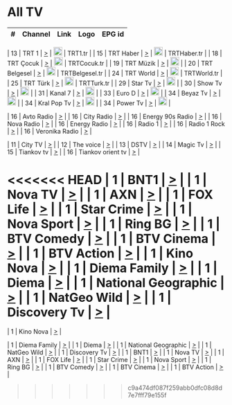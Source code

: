 <h1>All TV</h1>

| #   | Channel        | Link  | Logo | EPG id |
|:---:|:--------------:|:-----:|:----:|:------:|

| 13  | TRT 1            | [>](https://tv-trt1.medya.trt.com.tr/master.m3u8) | <img height="20" src="https://i.imgur.com/j786OLG.png"/> | TRT1.tr |
| 15  | TRT Haber        | [>](https://tv-trthaber.medya.trt.com.tr/master.m3u8) | <img height="20" src="https://i.imgur.com/OVfo8Ab.png"/> | TRTHaber.tr |
| 18  | TRT Çocuk        | [>](https://tv-trtcocuk.medya.trt.com.tr/master.m3u8) | <img height="20" src="https://i.imgur.com/QLFmD6d.png"/> | TRTCocuk.tr |
| 19  | TRT Müzik        | [>](https://tv-trtmuzik.medya.trt.com.tr/master.m3u8) | <img height="20" src="https://i.imgur.com/fIVFCEd.png"/> |
| 20  | TRT Belgesel     | [>](https://tv-trtbelgesel.medya.trt.com.tr/master.m3u8) | <img height="20" src="https://i.imgur.com/MGO87pe.png"/> | TRTBelgesel.tr |
| 24  | TRT World        | [>](https://tv-trtworld.medya.trt.com.tr/master.m3u8) | <img height="20" src="https://i.imgur.com/JEA2xpv.png"/> | TRTWorld.tr |
| 25  | TRT Türk         | [>](https://tv-trtturk.medya.trt.com.tr/master.m3u8) | <img height="20" src="https://i.imgur.com/OSTOQNw.png"/> | TRTTurk.tr |
| 29  | Star Tv   | [>](https://dogus-live.daioncdn.net/startv/startv_360p.m3u8) | <img height="20" src="https://i.imgur.com/IebUZx1.png"/> |
| 30  | Show Tv     | [>](https://ciner-live.daioncdn.net/showtv/showtv.m3u8) | <img height="20" src="https://i.imgur.com/IebUZx1.png"/> |
| 31  | Kanal 7     | [>](https://kanal7-live.daioncdn.net/kanal7/kanal7.m3u8) | <img height="20" src="https://i.imgur.com/IebUZx1.png"/> |
| 33  | Euro D    | [>](https://www.youtube.com/user/KanalD/live) | <img height="20" src="https://i.imgur.com/IebUZx1.png"/> |
| 34  | Beyaz Tv     | [>](https://beyaztv-live.daioncdn.net/beyaztv/beyaztv.m3u8) | <img height="20" src="https://i.imgur.com/IebUZx1.png"/> |
| 34  | Kral Pop Tv     | [>](https://www.youtube.com/watch?v=GuFTuKoXepw) | <img height="20" src="https://i.imgur.com/IebUZx1.png"/> |
| 34  | Power Tv     | [>](https://livetv.powerapp.com.tr/powerTV/powerhd.smil/chunklist.m3u8) | <img height="20" src="https://i.imgur.com/IebUZx1.png"/> |

| 16  | Avto Radio | [>](http://stream.metacast.eu/avtoradio.mp3.m3u) |
| 16  | City Radio | [>](http://stream.metacast.eu/city.aac.m3u) |
| 16  | Energy 90s Radio | [>](http://stream.metacast.eu/energy-90s.m3u) |
| 16  | Nova Radio | [>](http://stream.metacast.eu/nova.aac.m3u) |
| 16  | Energy Radio | [>](http://stream.metacast.eu/nrj.aac.m3u) |
| 16  | Radio 1 | [>](http://stream.metacast.eu/radio1.aac.m3u) |
| 16  | Radio 1 Rock | [>](http://stream.metacast.eu/radio1rock.aac.m3u) |
| 16  | Veronika Radio | [>](http://stream.metacast.eu/veronika.aac.m3u) |

| 11  | City TV | [>](https://tv.city.bg/play/tshls/citytv/index.m3u8) |
| 12  | The voice | [>](https://bss1.neterra.tv/thevoice/thevoice.m3u8) |
| 13  | DSTV | [>](http://46.249.95.140:8081/hls/data.m3u8) |
| 14  | Magic Tv | [>](https://bss1.neterra.tv/magictv/magictv.m3u8) |
| 15  | Tiankov tv | [>](https://streamer103.neterra.tv/tiankov-folk/live.m3u8) |
| 16  | Tiankov orient tv | [>](https://streamer103.neterra.tv/tiankov-orient/live.m3u8) |

<<<<<<< HEAD
| 1 | BNT1 | [>](https://ymkaya.xyz:41514/tv/bnt1/playlist.m3u8?wmsAuthSign=c2VydmVyX3RpbWU9OC8xOS8yMDI1IDY6NDY6NTQgUE0maGFzaF92YWx1ZT1tNDVDcG5WMWp2Y3h2MzVSQ3VsL093PT0mdmFsaWRtaW51dGVzPTYw) |
| 1 | Nova TV | [>](https://ymkaya.xyz:41514/tv/novatv/playlist.m3u8?wmsAuthSign=c2VydmVyX3RpbWU9OC8xOS8yMDI1IDY6NDc6MDYgUE0maGFzaF92YWx1ZT1HSjR1SlYwY2UvSndoK0Z3T2tucW5nPT0mdmFsaWRtaW51dGVzPTYw) |
| 1 | AXN | [>](https://ymkaya.xyz:41514/tv/axn/playlist.m3u8?wmsAuthSign=c2VydmVyX3RpbWU9OC8xOS8yMDI1IDY6NDc6MTggUE0maGFzaF92YWx1ZT1UTm9RMnBGZjBidXltK0NPSzVKZE5BPT0mdmFsaWRtaW51dGVzPTYw) |
| 1 | FOX Life | [>](https://ymkaya.xyz:41514/tv/foxlife/playlist.m3u8?wmsAuthSign=c2VydmVyX3RpbWU9OC8xOS8yMDI1IDY6NDc6MjggUE0maGFzaF92YWx1ZT1LYVVXV2dVbDV3cWpKU3hyRUtOZ2h3PT0mdmFsaWRtaW51dGVzPTYw) |
| 1 | Star Crime | [>](https://ymkaya.xyz:41514/tv/foxcrime/playlist.m3u8?wmsAuthSign=c2VydmVyX3RpbWU9OC8xOS8yMDI1IDY6NDc6MzggUE0maGFzaF92YWx1ZT15LytRa0ZCWncrSjRmTVdxdlBjZEhnPT0mdmFsaWRtaW51dGVzPTYw) |
| 1 | Nova Sport | [>](https://ymkaya.xyz:41514/tv/novasport/playlist.m3u8?wmsAuthSign=c2VydmVyX3RpbWU9OC8xOS8yMDI1IDY6NDc6NDkgUE0maGFzaF92YWx1ZT1xR1VvYlRmc3V5WXplNHNjckM5S3Z3PT0mdmFsaWRtaW51dGVzPTYw) |
| 1 | Ring BG | [>](https://ymkaya.xyz:41514/tv/ringbg/playlist.m3u8?wmsAuthSign=c2VydmVyX3RpbWU9OC8xOS8yMDI1IDY6NDc6NTkgUE0maGFzaF92YWx1ZT14aGd4bURiczlwQnY2M0ppME0xVDdBPT0mdmFsaWRtaW51dGVzPTYw) |
| 1 | BTV Comedy | [>](https://ymkaya.xyz:41514/tv/btvcomedy/playlist.m3u8?wmsAuthSign=c2VydmVyX3RpbWU9OC8xOS8yMDI1IDY6NDg6MTAgUE0maGFzaF92YWx1ZT1OZXduWTEwbVZMSTBpQ1RiOGd6bUtnPT0mdmFsaWRtaW51dGVzPTYw) |
| 1 | BTV Cinema | [>](https://ymkaya.xyz:41514/tv/btvcinema/playlist.m3u8?wmsAuthSign=c2VydmVyX3RpbWU9OC8xOS8yMDI1IDY6NDg6MjAgUE0maGFzaF92YWx1ZT1rRXdkQmFvSmVuZUpwSEI3NjIxOWF3PT0mdmFsaWRtaW51dGVzPTYw) |
| 1 | BTV Action | [>](https://ymkaya.xyz:41514/tv/btvaction/playlist.m3u8?wmsAuthSign=c2VydmVyX3RpbWU9OC8xOS8yMDI1IDY6NDg6MjkgUE0maGFzaF92YWx1ZT1takhRNjdzd1FjVFM4NEEyM050L2NnPT0mdmFsaWRtaW51dGVzPTYw) |
| 1 | Kino Nova | [>](https://ymkaya.xyz:41514/tv/kinonova/playlist.m3u8?wmsAuthSign=c2VydmVyX3RpbWU9OC8xOS8yMDI1IDY6NDg6NDAgUE0maGFzaF92YWx1ZT1GUGFIL2orbnB3UGdUTlRQekZCMG9BPT0mdmFsaWRtaW51dGVzPTYw) |
| 1 | Diema Family | [>](https://ymkaya.xyz:41514/tv/diemafamily/playlist.m3u8?wmsAuthSign=c2VydmVyX3RpbWU9OC8xOS8yMDI1IDY6NDg6NDkgUE0maGFzaF92YWx1ZT1XZ0oxV3Yvd1hVRVFvZUc1dzRZZjZ3PT0mdmFsaWRtaW51dGVzPTYw) |
| 1 | Diema | [>](https://ymkaya.xyz:41514/tv/diema/playlist.m3u8?wmsAuthSign=c2VydmVyX3RpbWU9OC8xOS8yMDI1IDY6NDg6NTkgUE0maGFzaF92YWx1ZT10M2g3UGZVTkpuT2FsYXE3UUlZdFFRPT0mdmFsaWRtaW51dGVzPTYw) |
| 1 | National Geographic | [>](https://ymkaya.xyz:41514/tv/natgeo/playlist.m3u8?wmsAuthSign=c2VydmVyX3RpbWU9OC8xOS8yMDI1IDY6NDk6MDkgUE0maGFzaF92YWx1ZT0rWjY1RVQzSGFaVnByWDFORm5pRTN3PT0mdmFsaWRtaW51dGVzPTYw) |
| 1 | NatGeo Wild | [>](https://ymkaya.xyz:41514/tv/natgeowild/playlist.m3u8?wmsAuthSign=c2VydmVyX3RpbWU9OC8xOS8yMDI1IDY6NDk6MTkgUE0maGFzaF92YWx1ZT1IYTBwQVZsamhiSlhuVnkycXJBQTB3PT0mdmFsaWRtaW51dGVzPTYw) |
| 1 | Discovery Tv | [>](https://ymkaya.xyz:41514/tv/discovery/playlist.m3u8?wmsAuthSign=c2VydmVyX3RpbWU9OC8xOS8yMDI1IDY6NDk6MjkgUE0maGFzaF92YWx1ZT15engrMyt6ZVJyV000c0dmQ3JvUnF3PT0mdmFsaWRtaW51dGVzPTYw) |
=======


| 1 | Kino Nova | [>](https://ymkaya.xyz:11336/tv/kinonova/playlist.m3u8?wmsAuthSign=c2VydmVyX3RpbWU9MS8yLzIwMjUgNDo0MDoyMCBBTSZoYXNoX3ZhbHVlPWlFS1FrWEtMMVRFM3l5YklUWUJQUHc9PSZ2YWxpZG1pbnV0ZXM9NjA=) |

| 1 | Diema Family | [>](https://ymkaya.xyz:11336/tv/diemafamily/playlist.m3u8?wmsAuthSign=c2VydmVyX3RpbWU9MS8yLzIwMjUgNDo0MDozMCBBTSZoYXNoX3ZhbHVlPUVUaTVKTldvZTF5WVVCM0YwL21kaXc9PSZ2YWxpZG1pbnV0ZXM9NjA=) |
| 1 | Diema | [>](https://ymkaya.xyz:11336/tv/diema/playlist.m3u8?wmsAuthSign=c2VydmVyX3RpbWU9MS8yLzIwMjUgNDo0MDo0MCBBTSZoYXNoX3ZhbHVlPVlYMWVJT2NuUjNpUTBsaytEUFFOS2c9PSZ2YWxpZG1pbnV0ZXM9NjA=) |
| 1 | National Geographic | [>](https://ymkaya.xyz:11336/tv/natgeo/playlist.m3u8?wmsAuthSign=c2VydmVyX3RpbWU9MS8yLzIwMjUgNDo0MTo0MSBBTSZoYXNoX3ZhbHVlPTJQTlVmcG5nYWx0M013eUhGRGxnd0E9PSZ2YWxpZG1pbnV0ZXM9NjA=) |
| 1 | NatGeo Wild | [>](https://ymkaya.xyz:11336/tv/natgeowild/playlist.m3u8?wmsAuthSign=c2VydmVyX3RpbWU9MS8yLzIwMjUgNDo0MTo1MSBBTSZoYXNoX3ZhbHVlPVl1OXZaTTliN0hGWEN3eDBYd1duNkE9PSZ2YWxpZG1pbnV0ZXM9NjA=) |
| 1 | Discovery Tv | [>](https://ymkaya.xyz:11336/tv/discovery/playlist.m3u8?wmsAuthSign=c2VydmVyX3RpbWU9MS8yLzIwMjUgNDo0MjowMSBBTSZoYXNoX3ZhbHVlPWtBQmdLNlY2RmQwWElzMVYzSDJyVkE9PSZ2YWxpZG1pbnV0ZXM9NjA=) |
| 1 | BNT1 | [>](https://ymkaya.xyz:11336/tv/bnt1/playlist.m3u8?wmsAuthSign=c2VydmVyX3RpbWU9MS8yLzIwMjUgNDozODozOCBBTSZoYXNoX3ZhbHVlPVVrMVlRQXpJWlhYeUh6ZFVpSC9NMUE9PSZ2YWxpZG1pbnV0ZXM9NjA=) |
| 1 | Nova TV | [>](https://ymkaya.xyz:11336/tv/novatv/playlist.m3u8?wmsAuthSign=c2VydmVyX3RpbWU9MS8yLzIwMjUgNDozODo0OCBBTSZoYXNoX3ZhbHVlPUVxQjh1a0ZzYkVGZU8zZDFGTzdreVE9PSZ2YWxpZG1pbnV0ZXM9NjA=) |
| 1 | AXN | [>](https://ymkaya.xyz:11336/tv/axn/playlist.m3u8?wmsAuthSign=c2VydmVyX3RpbWU9MS8yLzIwMjUgNDozODo1OCBBTSZoYXNoX3ZhbHVlPUpkWStGY1hkNXhaOVpPZ0thQ0FZL3c9PSZ2YWxpZG1pbnV0ZXM9NjA=) |
| 1 | FOX Life | [>](https://ymkaya.xyz:11336/tv/foxlife/playlist.m3u8?wmsAuthSign=c2VydmVyX3RpbWU9MS8yLzIwMjUgNDozOToxMCBBTSZoYXNoX3ZhbHVlPWt1ZDc1T3AzYlZDTjJnSy9TU0xJZlE9PSZ2YWxpZG1pbnV0ZXM9NjA=) |
| 1 | Star Crime | [>](https://ymkaya.xyz:11336/tv/foxcrime/playlist.m3u8?wmsAuthSign=c2VydmVyX3RpbWU9MS8yLzIwMjUgNDozOToyMCBBTSZoYXNoX3ZhbHVlPXIwVU45Nm9FR1l2enNkTG9TanBxbmc9PSZ2YWxpZG1pbnV0ZXM9NjA=) |
| 1 | Nova Sport | [>](https://ymkaya.xyz:11336/tv/novasport/playlist.m3u8?wmsAuthSign=c2VydmVyX3RpbWU9MS8yLzIwMjUgNDozOTozMCBBTSZoYXNoX3ZhbHVlPXlSZ0UxazVaM0xhSmc0NmR4T0c1T2c9PSZ2YWxpZG1pbnV0ZXM9NjA=) |
| 1 | Ring BG | [>](https://ymkaya.xyz:11336/tv/ringbg/playlist.m3u8?wmsAuthSign=c2VydmVyX3RpbWU9MS8yLzIwMjUgNDozOTo0MCBBTSZoYXNoX3ZhbHVlPTR4aUlFNHVUYWN4enY1WkVuOFZma2c9PSZ2YWxpZG1pbnV0ZXM9NjA=) |
| 1 | BTV Comedy | [>](https://ymkaya.xyz:11336/tv/btvcomedy/playlist.m3u8?wmsAuthSign=c2VydmVyX3RpbWU9MS8yLzIwMjUgNDozOTo1MCBBTSZoYXNoX3ZhbHVlPUtrMTJ2RHNTTUU1RFp1ZkVOdXFSK3c9PSZ2YWxpZG1pbnV0ZXM9NjA=) |
| 1 | BTV Cinema | [>](https://ymkaya.xyz:11336/tv/btvcinema/playlist.m3u8?wmsAuthSign=c2VydmVyX3RpbWU9MS8yLzIwMjUgNDozOTo1OSBBTSZoYXNoX3ZhbHVlPTZWcU9FZW56cG1NM1lrYy8xNE5NeHc9PSZ2YWxpZG1pbnV0ZXM9NjA=) |
| 1 | BTV Action | [>](https://ymkaya.xyz:11336/tv/btvaction/playlist.m3u8?wmsAuthSign=c2VydmVyX3RpbWU9MS8yLzIwMjUgNDo0MDoxMCBBTSZoYXNoX3ZhbHVlPUlDd0ErRkZVWThyMVZwR3c2REdGZ3c9PSZ2YWxpZG1pbnV0ZXM9NjA=) |
>>>>>>> c9a474df087f259abb0dfc08d8d7e7fff79e155f
